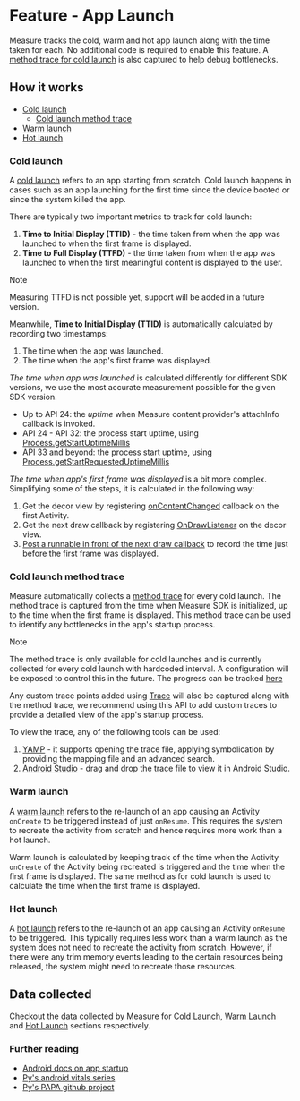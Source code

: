 # Feature - App Launch

Measure tracks the cold, warm and hot app launch along with the time taken for each. No additional code is required to
enable this feature. A [method trace for cold launch](#cold-launch-method-trace) is also captured to help debug
bottlenecks.

## How it works

* [Cold launch](#cold-launch)
    * [Cold launch method trace](#cold-launch-method-trace)
* [Warm launch](#warm-launch)
* [Hot launch](#hot-launch)

### Cold launch

A [cold launch](https://developer.android.com/topic/performance/vitals/launch-time#cold) refers to an app starting
from scratch. Cold launch happens in cases such as an app launching for the first time since the device booted or since
the system killed the app.

There are typically two important metrics to track for cold launch:

1. **Time to Initial Display (TTID)** - the time taken from when the app was launched to when the first frame is
   displayed.
2. **Time to Full Display (TTFD)** - the time taken from when the app was launched to when the first meaningful content
   is displayed to the user.

> [!NOTE]  
> Measuring TTFD is not possible yet, support will be added in a future version.

Meanwhile, **Time to Initial Display (TTID)** is automatically calculated by recording two timestamps:

1. The time when the app was launched.
2. The time when the app's first frame was displayed.

_The time when app was launched_ is calculated differently for different SDK versions, we use the most accurate
measurement possible for the given SDK version.

* Up to API 24: the _uptime_ when Measure content provider's attachInfo callback is invoked.
* API 24 - API 32: the process start uptime,
  using [Process.getStartUptimeMillis](https://developer.android.com/reference/android/os/Process#getStartUptimeMillis())
* API 33 and beyond: the process start uptime,
  using [Process.getStartRequestedUptimeMillis](https://developer.android.com/reference/android/os/Process#getStartRequestedUptimeMillis())

_The time when app's first frame was displayed_ is a bit more complex. Simplifying some of the steps, it is calculated
in the following way:

1. Get the decor view by registering
   [onContentChanged](https://developer.android.com/reference/android/app/Activity#onContentChanged()) callback on the
   first Activity.
2. Get the next draw callback by
   registering [OnDrawListener](https://developer.android.com/reference/android/view/ViewTreeObserver.OnDrawListener) on
   the decor view.
3. [Post a runnable in front of the next draw callback](https://github.com/square/papa/blob/main/papa/src/main/java/papa/internal/Handlers.kt#L8-L13)
   to record the time just before the first frame was displayed.

### Cold launch method trace

Measure automatically collects
a [method trace](https://developer.android.com/studio/profile/generate-trace-logs#instrument) for every cold launch. The
method trace is captured from the time when Measure SDK is initialized, up to the time when the first frame is
displayed. This method trace can be used to identify any bottlenecks in the app's startup process.

> [!NOTE]  
> The method trace is only available for cold launches and is currently collected for every cold launch with hardcoded
> interval. A configuration will be exposed to control this in the future. The progress can be tracked
> [here](https://github.com/measure-sh/measure/issues/550)

Any custom trace points added using [Trace](https://developer.android.com/reference/kotlin/androidx/tracing/Trace) will
also be captured along with the method trace, we recommend using this API to add custom traces to provide a detailed
view of the app's startup process.

To view the trace, any of the following tools can be used:

1. [YAMP](https://github.com/Grigory-Rylov/android-methods-profiler) - it supports opening the trace file,
   applying symbolication by providing the mapping file and an advanced search.
2. [Android Studio](https://developer.android.com/studio/profile/cpu-profiler) - drag and drop the trace file to view it
   in Android Studio.

### Warm launch

A [warm launch](https://developer.android.com/topic/performance/vitals/launch-time#warm) refers to the re-launch of an
app causing an Activity `onCreate` to be triggered instead of just `onResume`. This requires the system to recreate
the activity from scratch and hence requires more work than a hot launch.

Warm launch is calculated by keeping track of the time when the Activity `onCreate` of the Activity being recreated is
triggered and the time when the first frame is displayed. The same method as for cold launch is used to calculate the
time when the first frame is displayed.

### Hot launch

A [hot launch](https://developer.android.com/topic/performance/vitals/launch-time#hot) refers to the re-launch of an
app causing an Activity `onResume` to be triggered. This typically requires less work than a warm launch as the system
does not need to recreate the activity from scratch. However, if there were any trim memory events leading to the
certain resources being released, the system might need to recreate those resources.

## Data collected

Checkout the data collected by Measure
for [Cold Launch](../../../docs/api/sdk/README.md#coldlaunch), [Warm Launch](../../../docs/api/sdk/README.md#warmlaunch)
and [Hot Launch](../../../docs/api/sdk/README.md#hotlaunch) sections respectively.

### Further reading

* [Android docs on app startup](https://developer.android.com/topic/performance/vitals/launch-time#warm)
* [Py's android vitals series](https://dev.to/pyricau/series/7827)
* [Py's PAPA github project](https://github.com/square/papa)
